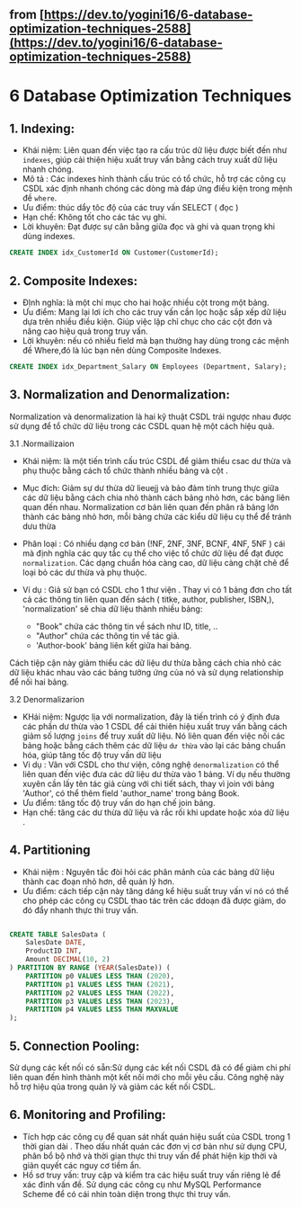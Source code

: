 ## from [https://dev.to/yogini16/6-database-optimization-techniques-2588](https://dev.to/yogini16/6-database-optimization-techniques-2588)

# 6 Database Optimization Techniques
## 1. Indexing:
- Khái niệm: Liên quan đến việc tạo ra cấu trúc dữ liệu được biết đến như `indexes`, giúp cải thiện hiệu xuất truy vấn bằng cách truy xuất dữ liệu nhanh chóng.
- Mô tả : Các indexes hình thành cấu trúc có tổ chức, hỗ trợ các công cụ CSDL xác định nhanh chóng các dòng mà đáp ứng điều kiện trong mệnh đề `where`.
- Ưu điểm: thúc dẩy tôc độ của các truy vấn SELECT ( đọc ) 
- Hạn chế: Không tốt cho các tác vụ ghi. 
- Lời khuyên: Đạt được sự cân bằng giữa đọc và ghi và quan trọng khi dùng indexes. 


```sql
CREATE INDEX idx_CustomerId ON Customer(CustomerId);
```
## 2. Composite Indexes:

- ĐỊnh nghĩa: là một chỉ mục cho hai hoặc nhiều cột trong một bảng.
- Ưu điểm: Mang lại lơi ích cho các truy vấn cần lọc hoặc sắp xếp dữ liệu dựa trên nhiều điều kiện. Giúp việc lập chỉ chục cho các cột đơn và nâng cao hiệu quả trong truy vấn.
- Lời khuyên: nếu có nhiều field mà bạn thường hay dùng trong các mệnh đề Where,đó là lúc bạn nên dùng Composite Indexes.

```sql 
CREATE INDEX idx_Department_Salary ON Employees (Department, Salary);

```

## 3. Normalization and Denormalization:


 Normalization và denormalization là hai kỹ thuật CSDL trái ngược nhau được sử dụng để tổ chức dữ liệu trong các CSDL quan hệ một cách hiệu quả.

3.1 .Normailizaion

- Khái niệm: là một tiến trình cấu trúc CSDL để giảm thiểu csac dư thừa và phụ thuộc bằng cách tổ chức thành nhiều bảng và cột .
- Mục đích: Giảm sự dư thừa dữ lieuejj và bảo đảm tính trung thực giữa các dữ liệu bằng cách chia nhỏ thành cách bảng nhỏ hơn, các bảng liên quan đến nhau. Normalization cơ bản liên quan đến phân rã bảng lớn thành các bảng nhỏ hơn, mỗi bảng chứa các kiểu dữ liệu cụ thể để tránh dưu thừa 
- Phân loại : Có nhiều dạng cơ bản (!NF, 2NF, 3NF, BCNF, 4NF, 5NF ) cái mà định nghĩa các quy tắc cụ thể cho việc tổ chức dữ liệu để đạt được `normalization`. Các dạng chuẩn hóa càng cao, dữ liệu càng chặt chẽ để loại bỏ các dư thừa và phụ thuộc. 

- Ví dụ :   Giả sử bạn có CSDL cho 1 thư viện . Thay vì có 1 bảng đơn cho tất cả các thông tin liên quan đến sách ( titke, author, publisher, ISBN,), 'normalization' sẽ chia dữ liệu thành nhiều bảng: 
   
   - "Book" chứa các thông tin về sách như ID, title, ..
   - "Author" chứa các thông tin về tác giả. 
   - 'Author-book' bảng liên kết giữa hai bảng. 

 Cách tiệp cận này giảm thiểu các dữ liệu dư thừa bằng cách chia nhỏ các dữ liệu khác nhau vào các bảng tưởng ứng của nó  và sử dụng relationship để nối hai bảng. 

3.2 Denormalizarion 

- KHái niệm: Ngược lịa với normalization, đây là tiến trình có ý định đưa các phần dư thừa vào 1 CSDL để cải thiên hiệu xuất truy vấn bằng cách giảm số lượng `joins` để truy xuất dữ liệu.
Nó liên quan đến việc nối các bảng hoặc bằng cách thêm các dữ liệu `dư thừa` vào lại các bảng chuẩn hóa, giúp tăng tốc độ truy vấn dữ liệu 
- Vi dụ : Vân với CSDL cho thư viện, công nghệ `denormalization` có thể liên quan đến việc đưa các dữ liệu dư thừa vào 1 bảng. Ví dụ nếu thường xuyên cần lấy tên tác giả cùng với chi tiết sách, thay vì join với bảng 'Author', có thể thêm field 'author_name' trong bảng Book. 
- Ưu điểm: tăng tốc độ truy vấn do hạn chế join bảng. 
- Hạn chế: tăng các dư thừa dữ liệu và rắc rối khi update hoặc xóa dữ liệu . 


## 4. Partitioning

- Khái  niệm : Nguyên tắc đòi hỏi các phân mảnh của các bảng dữ liệu thành cac đoạn nhỏ hơn, dễ quản lý hơn. 
- Ưu điểm: cách tiếp cận này tăng dáng kể hiệu suất truy vấn ví nó có thể cho phép các công cụ CSDL thao tác trên các ddoạn đã được giảm, do đó đẩy nhanh thực thi truy vấn. 

```sql

CREATE TABLE SalesData (
    SalesDate DATE,
    ProductID INT,
    Amount DECIMAL(10, 2)
) PARTITION BY RANGE (YEAR(SalesDate)) (
    PARTITION p0 VALUES LESS THAN (2020),
    PARTITION p1 VALUES LESS THAN (2021),
    PARTITION p2 VALUES LESS THAN (2022),
    PARTITION p3 VALUES LESS THAN (2023),
    PARTITION p4 VALUES LESS THAN MAXVALUE
);
```

## 5. Connection Pooling: 

Sử dụng các kết nối có sẵn:Sử dụng các kết nối CSDL đã có để giảm chi phí liên quan đến hình thành một kết nối mới cho mỗi yêu cầu. Công nghệ này hỗ trợ hiệu qủa trong quản lý và giảm các kết nối CSDL. 


##  6. Monitoring and Profiling:

 - Tích hợp các công cụ để quan sát nhất quán hiệu suất của CSDL trong 1 thời gian dài . Theo dấu nhất quán các đơn vị cơ bản như sử dụng CPU, phân bổ bộ nhớ và thời gian thực thi truy vấn để phát hiện kịp thời và giản quyết các nguy cơ tiềm ẩn. 
 - Hồ sơ truy vấn: truy cập và kiểm tra các hiệu suất truy vấn riêng lẻ để xác đinh vấn đề. Sử dụng các công cụ như MySQL Performance Scheme để có cái nhìn toàn diện trong thực thi truy vấn. 




